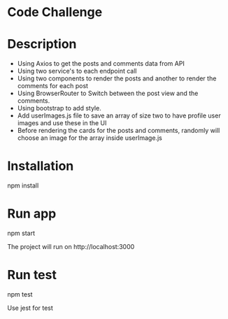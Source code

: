 # Code Challenge

# Description 
 * Using Axios to get the posts and comments data from API
 * Using two service's to each endpoint call
 * Using two components to render the posts and another to render the comments for each post
 * Using BrowserRouter to Switch between the post view and the comments. 
 * Using bootstrap to add style. 
 * Add userImages.js file to save an array of size two to have profile user images and use these in the UI
 * Before rendering the cards for the posts and comments, randomly will choose an image for the array inside userImage.js

 # Installation 
 npm install

 # Run app
 npm start

 The project will run on http://localhost:3000

 # Run test
 npm test

 Use jest for test 